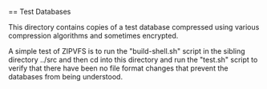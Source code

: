 == Test Databases

This directory contains copies of a test database compressed using
various compression algorithms and sometimes encrypted.

A simple test of ZIPVFS is to run the "build-shell.sh" script in the 
sibling directory ../src and then cd into this directory and run the
"test.sh" script to verify that there have been no file format changes
that prevent the databases from being understood.
